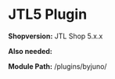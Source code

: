 # JTL5 Plugin

**Shopversion:** 
JTL Shop 5.x.x

**Also needed:** 

**Module Path:** 
/plugins/byjuno/

